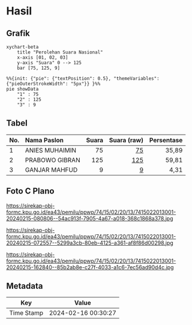 # Hasil

## Grafik

```mermaid
xychart-beta
    title "Perolehan Suara Nasional"
    x-axis [01, 02, 03]
    y-axis "Suara" 0 --> 125
    bar [75, 125, 9]
```

```mermaid
%%{init: {"pie": {"textPosition": 0.5}, "themeVariables": {"pieOuterStrokeWidth": "5px"}} }%%
pie showData
    "1" : 75
    "2" : 125
    "3" : 9
```

## Tabel

| No. | Nama Paslon    | Suara | Suara (raw) | Persentase |
|:--- |:-------------- | -----:| -----------:| ----------:|
| 1   | ANIES MUHAIMIN | 75    | [75][p-1]   | 35,89      |
| 2   | PRABOWO GIBRAN | 125   | [125][p-2]  | 59,81      |
| 3   | GANJAR MAHFUD  | 9     | [9][p-3]    | 4,31       |


[p-1]: https://github.com/gigit-pemilu/pemilu-2024/blob/main/pilpres/hitung-suara/sub/74-sulawesi-tenggara/sub/15-buton-selatan/sub/02-sampolawa/sub/2013-bahari-dua/sub/001-tps/sub/paslon-1.txt
[p-2]: https://github.com/gigit-pemilu/pemilu-2024/blob/main/pilpres/hitung-suara/sub/74-sulawesi-tenggara/sub/15-buton-selatan/sub/02-sampolawa/sub/2013-bahari-dua/sub/001-tps/sub/paslon-2.txt
[p-3]: https://github.com/gigit-pemilu/pemilu-2024/blob/main/pilpres/hitung-suara/sub/74-sulawesi-tenggara/sub/15-buton-selatan/sub/02-sampolawa/sub/2013-bahari-dua/sub/001-tps/sub/paslon-3.txt

## Foto C Plano

https://sirekap-obj-formc.kpu.go.id/ea43/pemilu/ppwp/74/15/02/20/13/7415022013001-20240215-080806--54ac913f-7905-4a67-a018-368c1868a378.jpg

https://sirekap-obj-formc.kpu.go.id/ea43/pemilu/ppwp/74/15/02/20/13/7415022013001-20240215-072557--5299a3cb-80eb-4125-a361-af8f86d00298.jpg

https://sirekap-obj-formc.kpu.go.id/ea43/pemilu/ppwp/74/15/02/20/13/7415022013001-20240215-162840--85b2ab8e-c27f-4033-a1c6-7ec56ad90d4c.jpg


## Metadata

| Key        | Value               |
| ---------- | ------------------- |
| Time Stamp | 2024-02-16 00:30:27 |



